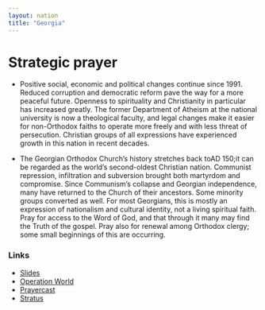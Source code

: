 ```yaml
---
layout: nation
title: "Georgia"
---
```


# Strategic prayer

- Positive social, economic and political changes continue since 1991. Reduced corruption and democratic reform pave the way for a more peaceful future. Openness to spirituality and Christianity in particular has increased greatly. The former Department of Atheism at the national university is now a theological faculty, and legal changes make it easier for non-Orthodox faiths to operate more freely and with less threat of persecution. Christian groups of all expressions have experienced growth in this nation in recent decades.

- The Georgian Orthodox Church’s history stretches back toAD 150;it can be regarded as the world’s second-oldest Christian nation. Communist repression, infiltration and subversion brought both martyrdom and compromise. Since Communism’s collapse and Georgian independence, many have returned to the Church of their ancestors. Some minority groups converted as well. For most Georgians, this is mostly an expression of nationalism and cultural identity, not a living spiritual faith. Pray for access to the Word of God, and that through it many may find the Truth of the gospel. Pray also for renewal among Orthodox clergy; some small beginnings of this are occurring.

### Links

- [Slides](http://kyk.kiekies.net/?src=https://ccwaterkloof.github.io/prayer/slides/georgia.md)
- [Operation World](https://operationworld.org/locations/georgia/)
- [Prayercast](https://prayercast.com/georgia.html)
- [Stratus](https://globe.stratus.earth/globe-explorer/GEO)
